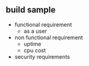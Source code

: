 ## build sample
- functional requirement
    - as a user
- non functional requirement
    - uptime
    - cpu cost
- security requirements

